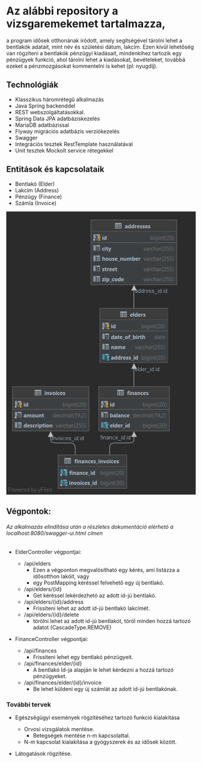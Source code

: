 # Az alábbi repository a vizsgaremekemet tartalmazza,

a program idősek otthonának íródott, amely segítségével tárolni lehet a bentlakók adatait, mint név és születési dátum,
lakcím. Ezen kívül lehetőség van rögzíteni a bentlakók pénzügyi kiadásait, mindenkihez tartozik egy pénzügyek funkció,
ahol tárolni lehet a kiadásokat, bevételeket, továbbá ezeket a pénzmozgásokat kommentelni is kehet (pl: nyugdíj).

## Technológiák

* Klasszikus háromrétegű alkalmazás
* Java Spring backenddel
* REST webszolgáltatásokkal.
* Spring Data JPA adatbáziskezelés
* MariaDB adatbázissal
* Flyway migrációs adatbázis verziókezelés
* Swagger
* Integrációs tesztek RestTemplate használatával
* Unit tesztek Mockolt service rétegekkel

## Entitások és kapcsolataik

* Bentlakó (Elder)
* Lakcím (Address)
* Pénzügy (Finance)
* Számla (Invoice)


![img_2.png](img_2.png)

## Végpontok:

###### Az alkalmazás elindítása után a részletes dokumentáció elérhetó a localhost:8080/swagger-ui.html címen

* ElderController végpontjai:
    * /api/elders
        * Ezen a végponton megvalósítható egy kérés, ami listázza a idősotthon lakóit, vagy
        * egy PostMapping kéréssel felvehető egy új bentlakó.
    * /api/elders/{id}
        * Get kéréssel lekérdezhetó az adott id-jú bentlakó.
    * /api/elders/{id}/address
        * Frissíteni lehet az adott id-jú bentlakó lakcímét.
    * /api/elders/{id}/delete
      * törölni lehet az adott id-jú bentlakót, töröl minden hozzá tartozó adatot (CascadeType.REMOVE)

* FinanceController végpontjai:
  * /api/finances
    * Frissíteni lehet egy bentlakó pénzügyeit.
  * /api/finances/elder/{id}
    * A bentlakó Id-ja alapján le lehet kérdezni a hozzá tartozó pénzügyeket.
  * /api/finances/elder/{id}/invoice
    * Be lehet küldeni egy új számlát az adott id-jú bentlakónak.
  
### További tervek

* Egészségügyi események rögzítéséhez tartozó funkció kialakítása
    * Orvosi vizsgálatok mentése.
        * Betegségek mentése n-m kapcsolattal.
    * N-m kapcsolat kialakítása a gyógyszerek és az idősek között.

* Látogatások rögzítése.


